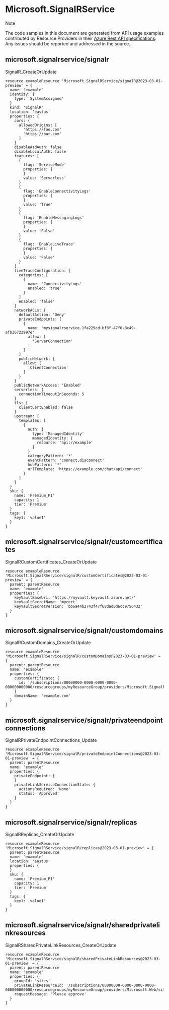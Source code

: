 # Microsoft.SignalRService
  
> [!NOTE]
> The code samples in this document are generated from API usage examples contributed by Resource Providers in their [Azure Rest API specifications](https://github.com/Azure/azure-rest-api-specs). Any issues should be reported and addressed in the source.


## microsoft.signalrservice/signalr

SignalR_CreateOrUpdate
```bicep
resource exampleResource 'Microsoft.SignalRService/signalR@2023-03-01-preview' = {
  name: 'example'
  identity: {
    type: 'SystemAssigned'
  }
  kind: 'SignalR'
  location: 'eastus'
  properties: {
    cors: {
      allowedOrigins: [
        'https://foo.com'
        'https://bar.com'
      ]
    }
    disableAadAuth: false
    disableLocalAuth: false
    features: [
      {
        flag: 'ServiceMode'
        properties: {
        }
        value: 'Serverless'
      }
      {
        flag: 'EnableConnectivityLogs'
        properties: {
        }
        value: 'True'
      }
      {
        flag: 'EnableMessagingLogs'
        properties: {
        }
        value: 'False'
      }
      {
        flag: 'EnableLiveTrace'
        properties: {
        }
        value: 'False'
      }
    ]
    liveTraceConfiguration: {
      categories: [
        {
          name: 'ConnectivityLogs'
          enabled: 'true'
        }
      ]
      enabled: 'false'
    }
    networkACLs: {
      defaultAction: 'Deny'
      privateEndpoints: [
        {
          name: 'mysignalrservice.1fa229cd-bf3f-47f0-8c49-afb36723997e'
          allow: [
            'ServerConnection'
          ]
        }
      ]
      publicNetwork: {
        allow: [
          'ClientConnection'
        ]
      }
    }
    publicNetworkAccess: 'Enabled'
    serverless: {
      connectionTimeoutInSeconds: 5
    }
    tls: {
      clientCertEnabled: false
    }
    upstream: {
      templates: [
        {
          auth: {
            type: 'ManagedIdentity'
            managedIdentity: {
              resource: 'api://example'
            }
          }
          categoryPattern: '*'
          eventPattern: 'connect,disconnect'
          hubPattern: '*'
          urlTemplate: 'https://example.com/chat/api/connect'
        }
      ]
    }
  }
  sku: {
    name: 'Premium_P1'
    capacity: 1
    tier: 'Premium'
  }
  tags: {
    key1: 'value1'
  }
}
```

## microsoft.signalrservice/signalr/customcertificates

SignalRCustomCertificates_CreateOrUpdate
```bicep
resource exampleResource 'Microsoft.SignalRService/signalR/customCertificates@2023-03-01-preview' = {
  parent: parentResource 
  name: 'example'
  properties: {
    keyVaultBaseUri: 'https://myvault.keyvault.azure.net/'
    keyVaultSecretName: 'mycert'
    keyVaultSecretVersion: 'bb6a44b2743f47f68dad0d6cc9756432'
  }
}
```

## microsoft.signalrservice/signalr/customdomains

SignalRCustomDomains_CreateOrUpdate
```bicep
resource exampleResource 'Microsoft.SignalRService/signalR/customDomains@2023-03-01-preview' = {
  parent: parentResource 
  name: 'example'
  properties: {
    customCertificate: {
      id: '/subscriptions/00000000-0000-0000-0000-000000000000/resourcegroups/myResourceGroup/providers/Microsoft.SignalRService/SignalR/mySignalRService/customCertificates/myCert'
    }
    domainName: 'example.com'
  }
}
```

## microsoft.signalrservice/signalr/privateendpointconnections

SignalRPrivateEndpointConnections_Update
```bicep
resource exampleResource 'Microsoft.SignalRService/signalR/privateEndpointConnections@2023-03-01-preview' = {
  parent: parentResource 
  name: 'example'
  properties: {
    privateEndpoint: {
    }
    privateLinkServiceConnectionState: {
      actionsRequired: 'None'
      status: 'Approved'
    }
  }
}
```

## microsoft.signalrservice/signalr/replicas

SignalRReplicas_CreateOrUpdate
```bicep
resource exampleResource 'Microsoft.SignalRService/signalR/replicas@2023-03-01-preview' = {
  parent: parentResource 
  name: 'example'
  location: 'eastus'
  properties: {
  }
  sku: {
    name: 'Premium_P1'
    capacity: 1
    tier: 'Premium'
  }
  tags: {
    key1: 'value1'
  }
}
```

## microsoft.signalrservice/signalr/sharedprivatelinkresources

SignalRSharedPrivateLinkResources_CreateOrUpdate
```bicep
resource exampleResource 'Microsoft.SignalRService/signalR/sharedPrivateLinkResources@2023-03-01-preview' = {
  parent: parentResource 
  name: 'example'
  properties: {
    groupId: 'sites'
    privateLinkResourceId: '/subscriptions/00000000-0000-0000-0000-000000000000/resourcegroups/myResourceGroup/providers/Microsoft.Web/sites/myWebApp'
    requestMessage: 'Please approve'
  }
}
```
